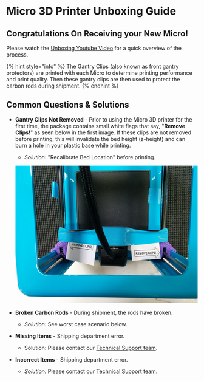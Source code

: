 # Micro 3D Printer Unboxing Guide

## Congratulations On Receiving your New Micro!

Please watch the [Unboxing Youtube Video](https://www.youtube.com/watch?v=M6qap7U-hFc) for a quick overview of the process.

{% hint style="info" %}
The Gantry Clips \(also known as front gantry protectors\) are printed with each Micro to determine printing performance and print quality. Then these gantry clips are then used to protect the carbon rods during shipment.
{% endhint %}

## Common Questions & Solutions

* **Gantry Clips Not Removed** - Prior to using the Micro 3D printer for the first time, the package contains small white flags that say, "**Remove Clips!**" as seen below in the first image. If these clips are not removed before printing, this will invalidate the bed height \(z-height\) and can burn a hole in your plastic base while printing.

  * _Solution:_ "Recalibrate Bed Location" before printing.

  ![](../.gitbook/assets/image%20%2810%29.png)

* **Broken Carbon Rods** - During shipment, the rods have broken. 
  * _Solution:_ See worst case scenario below.  
* **Missing Items** - Shipping department error.
  * Solution: Please contact our [Technical Support team](https://support.printm3d.com/submit_ticket).  
* **Incorrect Items** - Shipping department error.
  * _Solution:_ Please contact our [Technical Support team](https://support.printm3d.com/submit_ticket). 

  



